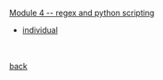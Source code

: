 [Module 4 -- regex and python scripting](https://classes.engineering.wustl.edu/cse330/index.php?title=Module_4)<br>
- [individual](./module4-P-mandevillei/README.md)


<br><br>
[back](../README.md)